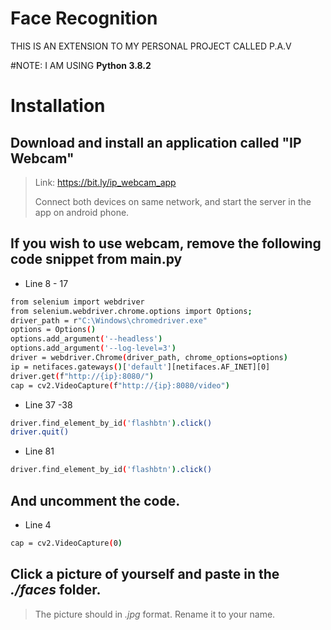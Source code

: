 # Face Recognition
THIS IS AN EXTENSION TO MY PERSONAL PROJECT CALLED P.A.V


#NOTE: I AM USING **Python 3.8.2**


# Installation 


## Download and install an application called "IP Webcam"

> Link: https://bit.ly/ip_webcam_app
> 
> Connect both devices on same network, and start the server in the app on android phone.

## If you wish to use webcam, remove the following code snippet from **main.py** 

- Line 8 - 17
```sh
from selenium import webdriver
from selenium.webdriver.chrome.options import Options;
driver_path = r"C:\Windows\chromedriver.exe"
options = Options()
options.add_argument('--headless')
options.add_argument('--log-level=3')
driver = webdriver.Chrome(driver_path, chrome_options=options)
ip = netifaces.gateways()['default'][netifaces.AF_INET][0]
driver.get(f"http://{ip}:8080/")
cap = cv2.VideoCapture(f"http://{ip}:8080/video")
```
- Line 37 -38
 ```sh
 driver.find_element_by_id('flashbtn').click()                                 
 driver.quit() 
 ```
 - Line 81
 ```sh
 driver.find_element_by_id('flashbtn').click()
 ```
 
 ## And uncomment the code.
 - Line 4
 ```sh
 cap = cv2.VideoCapture(0)
 ```
 
 ## Click a picture of yourself and paste in the *./faces* folder. 
 > The picture should in *.jpg* format.
 > Rename it to your name.
